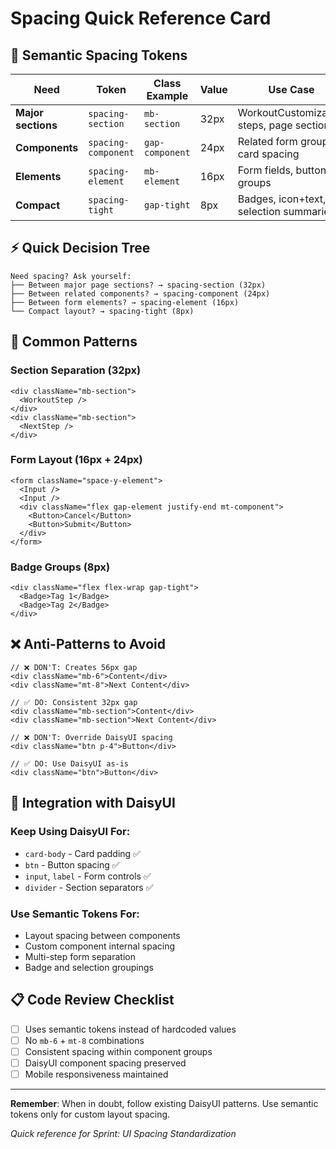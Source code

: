 # Spacing Quick Reference Card

## 🎯 Semantic Spacing Tokens

| Need               | Token               | Class Example   | Value | Use Case                                  |
| ------------------ | ------------------- | --------------- | ----- | ----------------------------------------- |
| **Major sections** | `spacing-section`   | `mb-section`    | 32px  | WorkoutCustomization steps, page sections |
| **Components**     | `spacing-component` | `gap-component` | 24px  | Related form groups, card spacing         |
| **Elements**       | `spacing-element`   | `mb-element`    | 16px  | Form fields, button groups                |
| **Compact**        | `spacing-tight`     | `gap-tight`     | 8px   | Badges, icon+text, selection summaries    |

## ⚡ Quick Decision Tree

```
Need spacing? Ask yourself:
├── Between major page sections? → spacing-section (32px)
├── Between related components? → spacing-component (24px)
├── Between form elements? → spacing-element (16px)
└── Compact layout? → spacing-tight (8px)
```

## 🔧 Common Patterns

### Section Separation (32px)

```tsx
<div className="mb-section">
  <WorkoutStep />
</div>
<div className="mb-section">
  <NextStep />
</div>
```

### Form Layout (16px + 24px)

```tsx
<form className="space-y-element">
  <Input />
  <Input />
  <div className="flex gap-element justify-end mt-component">
    <Button>Cancel</Button>
    <Button>Submit</Button>
  </div>
</form>
```

### Badge Groups (8px)

```tsx
<div className="flex flex-wrap gap-tight">
  <Badge>Tag 1</Badge>
  <Badge>Tag 2</Badge>
</div>
```

## ❌ Anti-Patterns to Avoid

```tsx
// ❌ DON'T: Creates 56px gap
<div className="mb-6">Content</div>
<div className="mt-8">Next Content</div>

// ✅ DO: Consistent 32px gap
<div className="mb-section">Content</div>
<div className="mb-section">Next Content</div>

// ❌ DON'T: Override DaisyUI spacing
<div className="btn p-4">Button</div>

// ✅ DO: Use DaisyUI as-is
<div className="btn">Button</div>
```

## 🎨 Integration with DaisyUI

### Keep Using DaisyUI For:

- `card-body` - Card padding ✅
- `btn` - Button spacing ✅
- `input`, `label` - Form controls ✅
- `divider` - Section separators ✅

### Use Semantic Tokens For:

- Layout spacing between components
- Custom component internal spacing
- Multi-step form separation
- Badge and selection groupings

## 📋 Code Review Checklist

- [ ] Uses semantic tokens instead of hardcoded values
- [ ] No `mb-6` + `mt-8` combinations
- [ ] Consistent spacing within component groups
- [ ] DaisyUI component spacing preserved
- [ ] Mobile responsiveness maintained

---

**Remember**: When in doubt, follow existing DaisyUI patterns. Use semantic tokens only for custom layout spacing.

_Quick reference for Sprint: UI Spacing Standardization_
